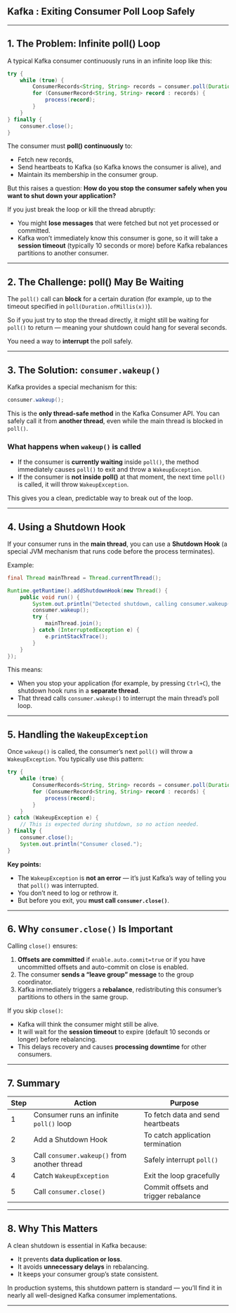 ## Kafka : Exiting Consumer Poll Loop Safely

---

## **1. The Problem: Infinite poll() Loop**

A typical Kafka consumer continuously runs in an infinite loop like this:

```java
try {
    while (true) {
        ConsumerRecords<String, String> records = consumer.poll(Duration.ofMillis(100));
        for (ConsumerRecord<String, String> record : records) {
            process(record);
        }
    }
} finally {
    consumer.close();
}
```

The consumer must **poll() continuously** to:

* Fetch new records,
* Send heartbeats to Kafka (so Kafka knows the consumer is alive), and
* Maintain its membership in the consumer group.

But this raises a question:
**How do you stop the consumer safely when you want to shut down your application?**

If you just break the loop or kill the thread abruptly:

* You might **lose messages** that were fetched but not yet processed or committed.
* Kafka won’t immediately know this consumer is gone, so it will take a **session timeout** (typically 10 seconds or more) before Kafka rebalances partitions to another consumer.

---

## **2. The Challenge: poll() May Be Waiting**

The `poll()` call can **block** for a certain duration (for example, up to the timeout specified in `poll(Duration.ofMillis(x))`).

So if you just try to stop the thread directly, it might still be waiting for `poll()` to return — meaning your shutdown could hang for several seconds.

You need a way to **interrupt** the poll safely.

---

## **3. The Solution: `consumer.wakeup()`**

Kafka provides a special mechanism for this:

```java
consumer.wakeup();
```

This is the **only thread-safe method** in the Kafka Consumer API.
You can safely call it from **another thread**, even while the main thread is blocked in `poll()`.

### What happens when `wakeup()` is called

* If the consumer is **currently waiting** inside `poll()`, the method immediately causes `poll()` to exit and throw a `WakeupException`.
* If the consumer is **not inside poll()** at that moment, the next time `poll()` is called, it will throw `WakeupException`.

This gives you a clean, predictable way to break out of the loop.

---

## **4. Using a Shutdown Hook**

If your consumer runs in the **main thread**, you can use a **Shutdown Hook** (a special JVM mechanism that runs code before the process terminates).

Example:

```java
final Thread mainThread = Thread.currentThread();

Runtime.getRuntime().addShutdownHook(new Thread() {
    public void run() {
        System.out.println("Detected shutdown, calling consumer.wakeup()...");
        consumer.wakeup();
        try {
            mainThread.join();
        } catch (InterruptedException e) {
            e.printStackTrace();
        }
    }
});
```

This means:

* When you stop your application (for example, by pressing `Ctrl+C`),
  the shutdown hook runs in a **separate thread**.
* That thread calls `consumer.wakeup()` to interrupt the main thread’s poll loop.

---

## **5. Handling the `WakeupException`**

Once `wakeup()` is called, the consumer’s next `poll()` will throw a `WakeupException`.
You typically use this pattern:

```java
try {
    while (true) {
        ConsumerRecords<String, String> records = consumer.poll(Duration.ofMillis(100));
        for (ConsumerRecord<String, String> record : records) {
            process(record);
        }
    }
} catch (WakeupException e) {
    // This is expected during shutdown, so no action needed.
} finally {
    consumer.close();
    System.out.println("Consumer closed.");
}
```

**Key points:**

* The `WakeupException` is **not an error** — it’s just Kafka’s way of telling you that `poll()` was interrupted.
* You don’t need to log or rethrow it.
* But before you exit, you **must call `consumer.close()`**.

---

## **6. Why `consumer.close()` Is Important**

Calling `close()` ensures:

1. **Offsets are committed** if `enable.auto.commit=true` or if you have uncommitted offsets and auto-commit on close is enabled.
2. The consumer **sends a “leave group” message** to the group coordinator.
3. Kafka immediately triggers a **rebalance**, redistributing this consumer’s partitions to others in the same group.

If you skip `close()`:

* Kafka will think the consumer might still be alive.
* It will wait for the **session timeout** to expire (default 10 seconds or longer) before rebalancing.
* This delays recovery and causes **processing downtime** for other consumers.

---

## **7. Summary**

| Step | Action                                       | Purpose                              |
| ---- | -------------------------------------------- | ------------------------------------ |
| 1    | Consumer runs an infinite `poll()` loop      | To fetch data and send heartbeats    |
| 2    | Add a Shutdown Hook                          | To catch application termination     |
| 3    | Call `consumer.wakeup()` from another thread | Safely interrupt `poll()`            |
| 4    | Catch `WakeupException`                      | Exit the loop gracefully             |
| 5    | Call `consumer.close()`                      | Commit offsets and trigger rebalance |

---

## **8. Why This Matters**

A clean shutdown is essential in Kafka because:

* It prevents **data duplication or loss**.
* It avoids **unnecessary delays** in rebalancing.
* It keeps your consumer group’s state consistent.

In production systems, this shutdown pattern is standard — you’ll find it in nearly all well-designed Kafka consumer implementations.

---